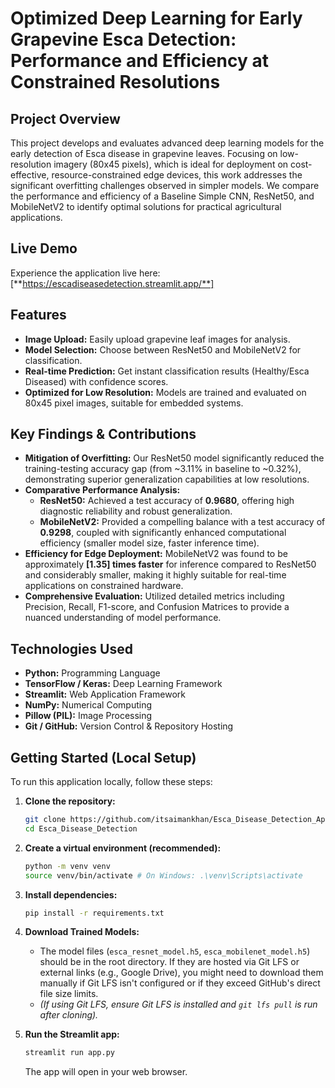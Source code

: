 
# Optimized Deep Learning for Early Grapevine Esca Detection: Performance and Efficiency at Constrained Resolutions

## Project Overview

This project develops and evaluates advanced deep learning models for the early detection of Esca disease in grapevine leaves. Focusing on low-resolution imagery (80x45 pixels), which is ideal for deployment on cost-effective, resource-constrained edge devices, this work addresses the significant overfitting challenges observed in simpler models. We compare the performance and efficiency of a Baseline Simple CNN, ResNet50, and MobileNetV2 to identify optimal solutions for practical agricultural applications.

## Live Demo

Experience the application live here: [**https://escadiseasedetection.streamlit.app/**]

## Features

* **Image Upload:** Easily upload grapevine leaf images for analysis.
* **Model Selection:** Choose between ResNet50 and MobileNetV2 for classification.
* **Real-time Prediction:** Get instant classification results (Healthy/Esca Diseased) with confidence scores.
* **Optimized for Low Resolution:** Models are trained and evaluated on 80x45 pixel images, suitable for embedded systems.

## Key Findings & Contributions

* **Mitigation of Overfitting:** Our ResNet50 model significantly reduced the training-testing accuracy gap (from ~3.11% in baseline to ~0.32%), demonstrating superior generalization capabilities at low resolutions.
* **Comparative Performance Analysis:**
    * **ResNet50:** Achieved a test accuracy of **0.9680**, offering high diagnostic reliability and robust generalization.
    * **MobileNetV2:** Provided a compelling balance with a test accuracy of **0.9298**, coupled with significantly enhanced computational efficiency (smaller model size, faster inference time).
* **Efficiency for Edge Deployment:** MobileNetV2 was found to be approximately **[1.35] times faster** for inference compared to ResNet50 and considerably smaller, making it highly suitable for real-time applications on constrained hardware.
* **Comprehensive Evaluation:** Utilized detailed metrics including Precision, Recall, F1-score, and Confusion Matrices to provide a nuanced understanding of model performance.

## Technologies Used

* **Python:** Programming Language
* **TensorFlow / Keras:** Deep Learning Framework
* **Streamlit:** Web Application Framework
* **NumPy:** Numerical Computing
* **Pillow (PIL):** Image Processing
* **Git / GitHub:** Version Control & Repository Hosting

## Getting Started (Local Setup)

To run this application locally, follow these steps:

1.  **Clone the repository:**
    ```bash
    git clone https://github.com/itsaimankhan/Esca_Disease_Detection_App.git
    cd Esca_Disease_Detection
    ```

2.  **Create a virtual environment (recommended):**
    ```bash
    python -m venv venv
    source venv/bin/activate # On Windows: .\venv\Scripts\activate
    ```

3.  **Install dependencies:**
    ```bash
    pip install -r requirements.txt
    ```

4.  **Download Trained Models:**
    * The model files (`esca_resnet_model.h5`, `esca_mobilenet_model.h5`) should be in the root directory. If they are hosted via Git LFS or external links (e.g., Google Drive), you might need to download them manually if Git LFS isn't configured or if they exceed GitHub's direct file size limits.
    * *(If using Git LFS, ensure Git LFS is installed and `git lfs pull` is run after cloning).*

5.  **Run the Streamlit app:**
    ```bash
    streamlit run app.py
    ```
    The app will open in your web browser.
